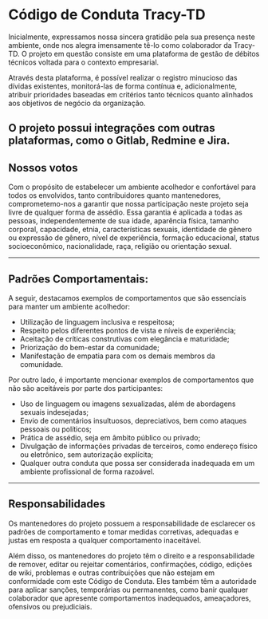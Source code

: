# Código de Conduta Tracy-TD

Inicialmente, expressamos nossa sincera gratidão pela sua presença neste ambiente, onde nos alegra imensamente tê-lo como colaborador da Tracy-TD. O projeto em questão consiste em uma plataforma de gestão de débitos técnicos voltada para o contexto empresarial.

Através desta plataforma, é possível realizar o registro minucioso das dívidas existentes, monitorá-las de forma contínua e, adicionalmente, atribuir prioridades baseadas em critérios tanto técnicos quanto alinhados aos objetivos de negócio da organização.

O projeto possui integrações com outras plataformas, como o Gitlab, Redmine e Jira.
---
 
## **Nossos votos**
 
Com o propósito de estabelecer um ambiente acolhedor e confortável para todos os envolvidos, tanto contribuidores quanto mantenedores, comprometemo-nos a garantir que nossa participação neste projeto seja livre de qualquer forma de assédio. Essa garantia é aplicada a todas as pessoas, independentemente de sua idade, aparência física, tamanho corporal, capacidade, etnia, características sexuais, identidade de gênero ou expressão de gênero, nível de experiência, formação educacional, status socioeconômico, nacionalidade, raça, religião ou orientação sexual.

---


## **Padrões Comportamentais:**

A seguir, destacamos exemplos de comportamentos que são essenciais para manter um ambiente acolhedor:


* Utilização de linguagem inclusiva e respeitosa;
* Respeito pelos diferentes pontos de vista e níveis de experiência;
* Aceitação de críticas construtivas com elegância e maturidade;
* Priorização do bem-estar da comunidade;
* Manifestação de empatia para com os demais membros da comunidade.

Por outro lado, é importante mencionar exemplos de comportamentos que não são aceitáveis por parte dos participantes:

* Uso de linguagem ou imagens sexualizadas, além de abordagens sexuais indesejadas;
* Envio de comentários insultuosos, depreciativos, bem como ataques pessoais ou políticos;
* Prática de assédio, seja em âmbito público ou privado;
* Divulgação de informações privadas de terceiros, como endereço físico ou eletrônico, sem autorização explícita;
* Qualquer outra conduta que possa ser considerada inadequada em um ambiente profissional de forma razoável.

---
 
## **Responsabilidades**

Os mantenedores do projeto possuem a responsabilidade de esclarecer os padrões de comportamento e tomar medidas corretivas, adequadas e justas em resposta a qualquer comportamento inaceitável.

Além disso, os mantenedores do projeto têm o direito e a responsabilidade de remover, editar ou rejeitar comentários, confirmações, código, edições de wiki, problemas e outras contribuições que não estejam em conformidade com este Código de Conduta. Eles também têm a autoridade para aplicar sanções, temporárias ou permanentes, como banir qualquer colaborador que apresente comportamentos inadequados, ameaçadores, ofensivos ou prejudiciais.